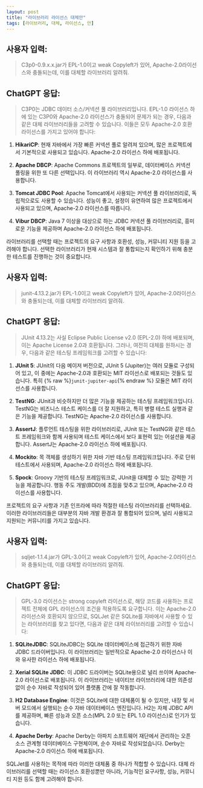 ```yaml
---
layout: post
title: "라이브러리 라이선스 대체안"
tags: [라이브러리, 대체, 라이선스, 안]
---
```


## 사용자 입력:
> C3p0-0.9.x.x.jar가 EPL-1.0이고 weak Copyleft가 있어, Apache-2.0라이선스와 충돌되는데, 이를 대체할 라이브러리 알려줘.

## ChatGPT 응답:
> C3P0는 JDBC 데이터 소스/커넥션 풀 라이브러리입니다. EPL-1.0 라이선스 하에 있는 C3P0와 Apache-2.0 라이선스가 충돌되어 문제가 되는 경우, 다음과 같은 대체 라이브러리들을 고려할 수 있습니다. 이들은 모두 Apache-2.0 호환 라이선스를 가지고 있어야 합니다:

1. **HikariCP**: 현재 자바에서 가장 빠른 커넥션 풀로 알려져 있으며, 많은 프로젝트에서 기본적으로 사용되고 있습니다. Apache-2.0 라이선스 하에 배포됩니다.

2. **Apache DBCP**: Apache Commons 프로젝트의 일부로, 데이터베이스 커넥션 풀링을 위한 또 다른 선택입니다. 이 라이브러리 역시 Apache-2.0 라이선스를 사용합니다.

3. **Tomcat JDBC Pool**: Apache Tomcat에서 사용되는 커넥션 풀 라이브러리로, 독립적으로도 사용할 수 있습니다. 성능이 좋고, 설정이 유연하여 많은 프로젝트에서 사용되고 있으며, Apache-2.0 라이선스를 따릅니다.

4. **Vibur DBCP**: Java 7 이상을 대상으로 하는 JDBC 커넥션 풀 라이브러리로, 흥미로운 기능을 제공하며 Apache-2.0 라이선스 하에 배포됩니다.

라이브러리를 선택할 때는 프로젝트의 요구 사항과 호환성, 성능, 커뮤니티 지원 등을 고려해야 합니다. 선택한 라이브러리가 현재 시스템과 잘 통합되는지 확인하기 위해 충분한 테스트를 진행하는 것이 중요합니다.

## 사용자 입력:
> junit-4.13.2.jar가  EPL-1.0이고 weak Copyleft가 있어, Apache-2.0라이선스와 충돌되는데, 이를 대체할 라이브러리 알려줘.

## ChatGPT 응답:
> JUnit 4.13.2는 사실 Eclipse Public License v2.0 (EPL-2.0) 하에 배포되며, 이는 Apache License 2.0과 호환됩니다. 그러나, 여전히 대체를 원하시는 경우, 다음과 같은 테스팅 프레임워크를 고려할 수 있습니다:

1. **JUnit 5**: JUnit의 다음 메이저 버전으로, JUnit 5 (Jupiter)는 여러 모듈로 구성되어 있고, 이 중에는 Apache-2.0과 호환되는 MIT 라이선스로 배포되는 것들도 있습니다. 특히 {% raw %}`junit-jupiter-api`{% endraw %} 모듈은 MIT 라이선스를 사용합니다.

2. **TestNG**: JUnit과 비슷하지만 더 많은 기능을 제공하는 테스팅 프레임워크입니다. TestNG는 비즈니스 테스트 케이스를 더 잘 지원하고, 특히 병렬 테스트 실행과 같은 기능을 제공합니다. TestNG는 Apache-2.0 라이선스를 사용합니다.

3. **AssertJ**: 플루언트 테스팅을 위한 라이브러리로, JUnit 또는 TestNG와 같은 테스트 프레임워크와 함께 사용되며 테스트 케이스에서 보다 표현력 있는 어설션을 제공합니다. AssertJ는 Apache-2.0 라이선스 하에 배포됩니다.

4. **Mockito**: 목 객체를 생성하기 위한 자바 기반 테스팅 프레임워크입니다. 주로 단위 테스트에서 사용되며, Apache-2.0 라이선스 하에 배포됩니다.

5. **Spock**: Groovy 기반의 테스팅 프레임워크로, JUnit을 대체할 수 있는 강력한 기능을 제공합니다. 행동 주도 개발(BDD)에 초점을 맞추고 있으며, Apache-2.0 라이선스를 사용합니다.

프로젝트의 요구 사항과 기존 인프라에 따라 적절한 테스팅 라이브러리를 선택하세요. 이러한 라이브러리들은 대부분의 자바 개발 환경과 잘 통합되어 있으며, 널리 사용되고 지원되는 커뮤니티를 가지고 있습니다.

## 사용자 입력:
>  sqljet-1.1.4.jar가 GPL-3.0이고 weak Copyleft가 있어, Apache-2.0라이선스와 충돌되는데, 이를 대체할 라이브러리 알려줘.

## ChatGPT 응답:
> GPL-3.0 라이선스는 strong copyleft 라이선스로, 해당 코드를 사용하는 프로젝트 전체에 GPL 라이선스의 조건을 적용하도록 요구합니다. 이는 Apache-2.0 라이선스와 호환되지 않으므로, SQLJet 같은 SQLite를 자바에서 사용할 수 있는 라이브러리를 찾고 있다면, 다음과 같은 대체 라이브러리를 고려할 수 있습니다:

1. **SQLiteJDBC**: SQLiteJDBC는 SQLite 데이터베이스에 접근하기 위한 자바 JDBC 드라이버입니다. 이 라이브러리는 일반적으로 Apache-2.0 라이선스나 이와 유사한 라이선스 하에 배포됩니다.

2. **Xerial SQLite JDBC**: 이 JDBC 드라이버는 SQLite용으로 널리 쓰이며 Apache-2.0 라이선스로 배포됩니다. 이 라이브러리는 네이티브 라이브러리에 대한 의존성 없이 순수 자바로 작성되어 있어 플랫폼 간에 잘 작동합니다.

3. **H2 Database Engine**: 이것은 SQLite에 대한 대체품이 될 수 있지만, 내장 및 서버 모드에서 실행되는 순수 자바 데이터베이스 엔진입니다. H2는 자체 JDBC API를 제공하며, 빠른 성능과 오픈 소스(MPL 2.0 또는 EPL 1.0 라이선스)로 인기가 있습니다.

4. **Apache Derby**: Apache Derby는 아파치 소프트웨어 재단에서 관리하는 오픈 소스 관계형 데이터베이스 구현체이며, 순수 자바로 작성되었습니다. Derby는 Apache-2.0 라이선스 하에 배포됩니다.

SQLJet를 사용하는 목적에 따라 이러한 대체품 중 하나가 적합할 수 있습니다. 대체 라이브러리를 선택할 때는 라이선스 호환성뿐만 아니라, 기능적인 요구사항, 성능, 커뮤니티 지원 등도 함께 고려해야 합니다.

